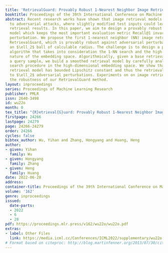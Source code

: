 ```yaml
---
title: 'RetrievalGuard: Provably Robust 1-Nearest Neighbor Image Retrieval'
booktitle: Proceedings of the 39th International Conference on Machine Learning
abstract: Recent research works have shown that image retrieval models are vulnerable
  to adversarial attacks, where slightly modified test inputs could lead to problematic
  retrieval results. In this paper, we aim to design a provably robust image retrieval
  model which keeps the most important evaluation metric Recall@1 invariant to adversarial
  perturbation. We propose the first 1-nearest neighbor (NN) image retrieval algorithm,
  RetrievalGuard, which is provably robust against adversarial perturbations within
  an $\ell_2$ ball of calculable radius. The challenge is to design a provably robust
  algorithm that takes into consideration the 1-NN search and the high-dimensional
  nature of the embedding space. Algorithmically, given a base retrieval model and
  a query sample, we build a smoothed retrieval model by carefully analyzing the 1-NN
  search procedure in the high-dimensional embedding space. We show that the smoothed
  retrieval model has bounded Lipschitz constant and thus the retrieval score is invariant
  to $\ell_2$ adversarial perturbations. Experiments on on image retrieval tasks validate
  the robustness of our RetrievalGuard method.
layout: inproceedings
series: Proceedings of Machine Learning Research
publisher: PMLR
issn: 2640-3498
id: wu22o
month: 0
tex_title: "{R}etrieval{G}uard: Provably Robust 1-Nearest Neighbor Image Retrieval"
firstpage: 24266
lastpage: 24279
page: 24266-24279
order: 24266
cycles: false
bibtex_author: Wu, Yihan and Zhang, Hongyang and Huang, Heng
author:
- given: Yihan
  family: Wu
- given: Hongyang
  family: Zhang
- given: Heng
  family: Huang
date: 2022-06-28
address:
container-title: Proceedings of the 39th International Conference on Machine Learning
volume: '162'
genre: inproceedings
issued:
  date-parts:
  - 2022
  - 6
  - 28
pdf: https://proceedings.mlr.press/v162/wu22o/wu22o.pdf
extras:
- label: Other Files
  link: https://media.icml.cc/Conferences/ICML2022/supplementary/wu22o-supp.zip
# Format based on citeproc: http://blog.martinfenner.org/2013/07/30/citeproc-yaml-for-bibliographies/
---
```

